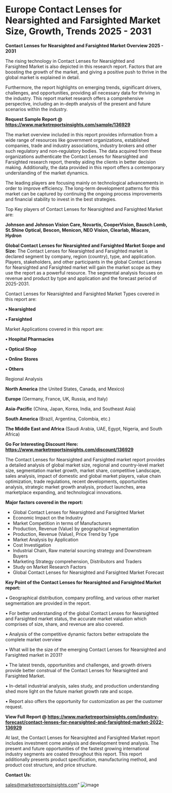 # Europe Contact Lenses for Nearsighted and Farsighted Market Size, Growth, Trends 2025 - 2031

<Strong> Contact Lenses for Nearsighted and Farsighted Market Overview 2025 - 2031</strong>

The rising technology in Contact Lenses for Nearsighted and Farsighted Market is also depicted in this research report. Factors that are boosting the growth of the market, and giving a positive push to thrive in the global market is explained in detail.

Furthermore, the report highlights on emerging trends, significant drivers, challenges, and opportunities, providing all necessary data for thriving in the industry. This report market research offers a comprehensive perspective, including an in-depth analysis of the present and future scenarios within the industry.

<strong>Request Sample Report @ <a href=https://www.marketreportsinsights.com/sample/136929>https://www.marketreportsinsights.com/sample/136929</a></strong>

The market overview included in this report provides information from a wide range of resources like government organizations, established companies, trade and industry associations, industry brokers and other such regulatory and non-regulatory bodies. The data acquired from these organizations authenticate the Contact Lenses for Nearsighted and Farsighted research report, thereby aiding the clients in better decision making. Additionally, the data provided in this report offers a contemporary understanding of the market dynamics.

The leading players are focusing mainly on technological advancements in order to improve efficiency. The long-term development patterns for this market can be captured by continuing the ongoing process improvements and financial stability to invest in the best strategies.

Top Key players of Contact Lenses for Nearsighted and Farsighted Market are:

<strong>Johnson and Johnson Vision Care, Novartis, CooperVision, Bausch  Lomb, St.Shine Optical, Bescon, Menicon, NEO Vision, Clearlab, Miacare, Hydron</strong>

<strong><b>Global Contact Lenses for Nearsighted and Farsighted Market Scope and Size:</b></strong>
The Contact Lenses for Nearsighted and Farsighted market is declared segment by company, region (country), type, and application. Players, stakeholders, and other participants in the global Contact Lenses for Nearsighted and Farsighted market will gain the market scope as they use the report as a powerful resource. The segmental analysis focuses on revenue and product by type and application and the forecast period of 2025-2031.

Contact Lenses for Nearsighted and Farsighted Market Types covered in this report are:

<strong>• Nearsighted

• Farsighted</strong>

Market Applications covered in this report are:

<strong>• Hospital Pharmacies

• Optical Shop

• Online Stores

• Others</strong> 

Regional Analysis

<strong>North America</strong> (the United States, Canada, and Mexico)

<strong>Europe</strong> (Germany, France, UK, Russia, and Italy)

<strong>Asia-Pacific</strong> (China, Japan, Korea, India, and Southeast Asia)

<strong>South America</strong> (Brazil, Argentina, Colombia, etc.)

<strong>The Middle East and Africa</strong> (Saudi Arabia, UAE, Egypt, Nigeria, and South Africa)

<strong>Go For Interesting Discount Here: <a href=https://www.marketreportsinsights.com/discount/136929>https://www.marketreportsinsights.com/discount/136929</a></strong>

The Contact Lenses for Nearsighted and Farsighted market report provides a detailed analysis of global market size, regional and country-level market size, segmentation market growth, market share, competitive Landscape, sales analysis, impact of domestic and global market players, value chain optimization, trade regulations, recent developments, opportunities analysis, strategic market growth analysis, product launches, area marketplace expanding, and technological innovations.

<strong><b>Major factors covered in the report:</b></strong>
<ul>
  <li>Global Contact Lenses for Nearsighted and Farsighted Market </li>
  <li>Economic Impact on the Industry</li>
  <li>Market Competition in terms of Manufacturers</li>
  <li>Production, Revenue (Value) by geographical segmentation</li>
  <li>Production, Revenue (Value), Price Trend by Type</li>
  <li>Market Analysis by Application</li>
  <li>Cost Investigation</li>
  <li>Industrial Chain, Raw material sourcing strategy and Downstream Buyers</li>
  <li>Marketing Strategy comprehension, Distributors and Traders</li>
  <li>Study on Market Research Factors</li>
  <li>Global Contact Lenses for Nearsighted and Farsighted Market Forecast</li>
</ul>

<strong><b>Key Point of the Contact Lenses for Nearsighted and Farsighted Market report:</b></strong>

• Geographical distribution, company profiling, and various other market segmentation are provided in the report.

• For better understanding of the global Contact Lenses for Nearsighted and Farsighted market status, the accurate market valuation which comprises of size, share, and revenue are also covered.

• Analysis of the competitive dynamic factors better extrapolate the complete market overview

• What will be the size of the emerging Contact Lenses for Nearsighted and Farsighted market in 2031?

• The latest trends, opportunities and challenges, and growth drivers provide better construal of the Contact Lenses for Nearsighted and Farsighted Market.

• In-detail industrial analysis, sales study, and production understanding shed more light on the future market growth rate and scope.

• Report also offers the opportunity for customization as per the customer request.

<strong><b>View Full Report @ <a href=https://www.marketreportsinsights.com/industry-forecast/contact-lenses-for-nearsighted-and-farsighted-market-2022-136929>https://www.marketreportsinsights.com/industry-forecast/contact-lenses-for-nearsighted-and-farsighted-market-2022-136929</a></b></strong>


At last, the Contact Lenses for Nearsighted and Farsighted Market report includes investment come analysis and development trend analysis. The present and future opportunities of the fastest growing international industry segments are coated throughout this report. This report additionally presents product specification, manufacturing method, and product cost structure, and price structure.

<strong>Contact Us:</strong>

sales@marketreportsinsights.com"
![image](https://github.com/user-attachments/assets/b91c8e56-4870-460a-9c13-8555cf79d8a5)
